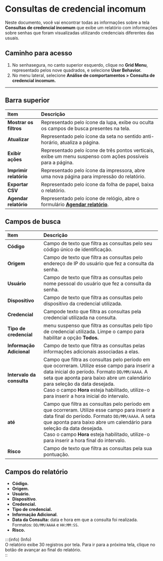 # Consultas de credencial incomum

Neste documento, você vai encontrar todas as informações sobre a tela **Consultas de credencial incomum** que exibe um relatório com informações sobre senhas que foram visualizadas utilizando credenciais diferentes das usuais.

## **Caminho para acesso**

1. No senhasegura, no canto superior esquerdo, clique no **Grid Menu**, representado pelos nove quadrados, e selecione **User Behavior.**  
2. No menu lateral, selecione **Análise de comportamentos \> Consulta de credencial incomum.**

***

## **Barra superior**

| Item | Descrição |
| :---- | :---- |
| **Mostrar os filtros** | Representado pelo ícone da lupa, exibe ou oculta os campos de busca presentes na tela. |
| **Atualizar** | Representado pelo ícone da seta no sentido anti-horário, atualiza a página. |
| **Exibir ações** | Representado pelo ícone de três pontos verticais, exibe um menu suspenso com ações possíveis para a página. |
| **Imprimir relatório** | Representado pelo ícone da impressora, abre uma nova página para impressão do relatório. |
| **Exportar CSV** | Representado pelo ícone da folha de papel, baixa o relatório. |
| **Agendar relatório** | Representado pelo ícone de relógio, abre o formulário [**Agendar relatório**](v3-33/docs/pt/general-information-how-to-issue-download-and-schedule-device-reports). |

## **Campos de busca**

| Item | Descrição |
| :---- | :---- |
| **Código** | Campo de texto que filtra as consultas pelo seu código único de identificação. |
| **Origem** | Campo de texto que filtra as consultas pelo endereço de IP do usuário que fez a consulta da senha. |
| **Usuário** | Campo de texto que filtra as consultas pelo nome pessoal do usuário que fez a consulta da senha. |
| **Dispositivo** | Campo de texto que filtra as consultas pelo dispositivo da credencial utilizada. |
| **Credencial** | Campode texto  que filtra as consultas pela credencial utilizada na consulta. |
| **Tipo de credencial** | menu suspenso que filtra as consultas pelo tipo de credencial utilizada. Limpe o campo para habilitar a opção **Todos.** |
| **Informação Adicional** | Campo de texto que filtra as consultas pelas informações adicionais associadas a elas. |
| **Intervalo da consulta** | Campo que filtra as consultas pelo período em que ocorreram. Utilize esse campo para inserir a data inicial do período. Formato `DD/MM/AAAA`. A seta que aponta para baixo abre um calendário para seleção da data desejada.  <br> Caso o campo **Hora** esteja habilitado, utilize-o para inserir a hora inicial do intervalo. |
| **até** | Campo que filtra as consultas pelo período em que ocorreram. Utilize esse campo para inserir a data final do período. Formato `DD/MM/AAAA`. A seta que aponta para baixo abre um calendário para seleção da data desejada. <br> Caso o campo **Hora** esteja habilitado, utilize-o para inserir a hora final do intervalo. |
| **Risco** | Campo de texto que filtra as consultas pela sua pontuação.  |

## **Campos do relatório**

* **Código.**  
* **Origem.**  
* **Usuário.**  
* **Dispositivo**.  
* **Credencial.**  
* **Tipo de credencial.**  
* **Informação Adicional**.  
* **Data da Consulta:** data e hora em que a consulta foi realizada. Formatos: `DD/MM/AAAA` e `HH:MM:SS`.  
* **Risco.**


  
:::(info) (Info)  
O relatório exibe 30 registros por tela. Para ir para a próxima tela, clique no botão de avançar ao final do relatório.  
::
